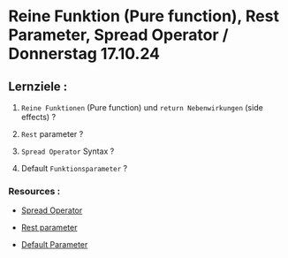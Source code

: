 # Reine Funktion (Pure function), Rest Parameter, Spread Operator / Donnerstag 17.10.24

## Lernziele :

1. `Reine Funktionen` (Pure function) und `return Nebenwirkungen` (side effects) ?

2. `Rest` parameter ?

3. `Spread Operator` Syntax ?

4. Default `Funktionsparameter` ?

### Resources :

- [Spread Operator](https://developer.mozilla.org/en-US/docs/Web/JavaScript/Reference/Operators/Spread_syntax)

- [Rest parameter](https://developer.mozilla.org/en-US/docs/Web/JavaScript/Reference/Functions/rest_parameters)

- [Default Parameter](https://developer.mozilla.org/en-US/docs/Web/JavaScript/Reference/Functions/Default_parameters)
